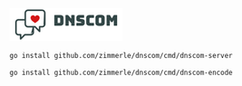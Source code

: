 ![DNSCON](dnscom.png)


```
go install github.com/zimmerle/dnscom/cmd/dnscom-server
```


```
go install github.com/zimmerle/dnscom/cmd/dnscom-encode
```
